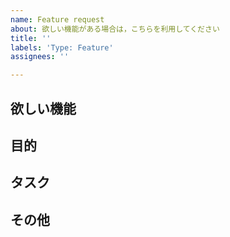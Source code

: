 ```yaml
---
name: Feature request
about: 欲しい機能がある場合は，こちらを利用してください
title: ''
labels: 'Type: Feature'
assignees: ''

---
```


## 欲しい機能

<!--
- タイトルで欲しい機能の概要，ここに詳細な追加機能の内容を記載してください
-->

## 目的

<!--
- なぜその機能が欲しいのか，それによってどんな良いことがあるのかを記載してください
-->

## タスク

<!--
- [ ] 細かいタスクがある場合はチェックリストにして記載してください
-->

## その他

<!--
- 伝えておくべき事・補足資料などがあれば自由に記載して下さい
-->

